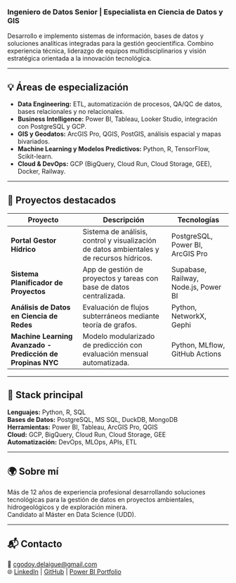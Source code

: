 
### Ingeniero de Datos Senior | Especialista en Ciencia de Datos y GIS

Desarrollo e implemento sistemas de información, bases de datos y soluciones analíticas integradas para la gestión geocientífica. Combino experiencia técnica, liderazgo de equipos multidisciplinarios y visión estratégica orientada a la innovación tecnológica.

---

## 💡 Áreas de especialización
- **Data Engineering:** ETL, automatización de procesos, QA/QC de datos, bases relacionales y no relacionales.  
- **Business Intelligence:** Power BI, Tableau, Looker Studio, integración con PostgreSQL y GCP.  
- **GIS y Geodatos:** ArcGIS Pro, QGIS, PostGIS, análisis espacial y mapas bivariados.  
- **Machine Learning y Modelos Predictivos:** Python, R, TensorFlow, Scikit-learn.  
- **Cloud & DevOps:** GCP (BigQuery, Cloud Run, Cloud Storage, GEE), Docker, Railway.  

---

## 🚀 Proyectos destacados
| Proyecto | Descripción | Tecnologías |
|-----------|--------------|--------------|
| **Portal Gestor Hídrico** | Sistema de análisis, control y visualización de datos ambientales y de recursos hídricos. | PostgreSQL, Power BI, ArcGIS Pro |
| **Sistema Planificador de Proyectos** | App de gestión de proyectos y tareas con base de datos centralizada. | Supabase, Railway, Node.js, Power BI |
| **Análisis de Datos en Ciencia de Redes** | Evaluación de flujos subterráneos mediante teoría de grafos. | Python, NetworkX, Gephi |
| **Machine Learning Avanzado - Predicción de Propinas NYC** | Modelo modularizado de predicción con evaluación mensual automatizada. | Python, MLflow, GitHub Actions |

---

## 🧰 Stack principal
**Lenguajes:** Python, R, SQL  
**Bases de Datos:** PostgreSQL, MS SQL, DuckDB, MongoDB  
**Herramientas:** Power BI, Tableau, ArcGIS Pro, QGIS  
**Cloud:** GCP, BigQuery, Cloud Run, Cloud Storage, GEE  
**Automatización:** DevOps, MLOps, APIs, ETL  

---

## 🌍 Sobre mí
Más de 12 años de experiencia profesional desarrollando soluciones tecnológicas para la gestión de datos en proyectos ambientales, hidrogeológicos y de exploración minera.  
Candidato al Máster en Data Science (UDD).

---

## 📬 Contacto
📧 cgodoy.delaigue@gmail.com  
🌐 [LinkedIn](https://linkedin.com/in/tu-perfil) | [GitHub](https://github.com/Godoca2) | [Power BI Portfolio](https://github.com/Godoca2/Power_BI_Portafolio_Projects)


